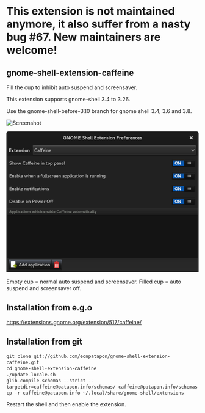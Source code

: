# This extension is not maintained anymore, it also suffer from a nasty bug #67. New maintainers are welcome!

## gnome-shell-extension-caffeine

Fill the cup to inhibit auto suspend and screensaver.

This extension supports gnome-shell 3.4 to 3.26.

Use the gnome-shell-before-3.10 branch for gnome shell 3.4, 3.6 and 3.8.

![Screenshot](https://github.com/eonpatapon/gnome-shell-extension-caffeine/raw/master/screenshot.png)

![Preferences](https://github.com/eonpatapon/gnome-shell-extension-caffeine/raw/master/screenshot-prefs.png)

Empty cup = normal auto suspend and screensaver. Filled cup = auto suspend and
screensaver off.

## Installation from e.g.o

https://extensions.gnome.org/extension/517/caffeine/

## Installation from git

    git clone git://github.com/eonpatapon/gnome-shell-extension-caffeine.git
    cd gnome-shell-extension-caffeine
    ./update-locale.sh
    glib-compile-schemas --strict --targetdir=caffeine@patapon.info/schemas/ caffeine@patapon.info/schemas
    cp -r caffeine@patapon.info ~/.local/share/gnome-shell/extensions

Restart the shell and then enable the extension.
